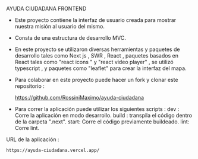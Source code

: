 AYUDA CIUDADANA FRONTEND

- Este proyecto contiene la interfaz de usuario creada para
  mostrar nuestra misión al usuario del mismo.

- Consta de una estructura de desarrollo MVC.
- En este proyecto se utilizaron diversas herramientas y paquetes de desarrollo tales como Next js , SWR , React , paquetes basados en React tales como "react icons " y "react video player" , se utilizó typescript , y paquetes como "leaflet" para crear la interfaz del mapa.

- Para colaborar en este proyecto puede hacer un fork y clonar este repositorio :

  https://github.com/RossiniMaximo/ayuda-ciudadana

- Para correr la aplicación puede utilizar los siguientes scripts :
  dev : Corre la aplicación en modo desarrollo.
  build : transpila el código dentro de la carpeta ".next".
  start: Corre el código previamente buildeado.
  lint: Corre lint.

URL de la aplicación :

    https://ayuda-ciudadana.vercel.app/
